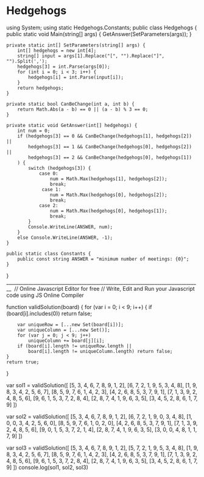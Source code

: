 # Hedgehogs

using System;
using static Hedgehogs.Constants;
public class Hedgehogs {
    public static void Main(string[] args) {
        GetAnswer(SetParameters(args));
    }
    
    private static int[] SetParameters(string[] args) {
        int[] hedgehogs = new int[4];
        string[] input = args[1].Replace("[", "").Replace("]", "").Split(',');
        hedgehogs[3] = int.Parse(args[0]);
        for (int i = 0; i < 3; i++) {
            hedgehogs[i] = int.Parse(input[i]);
        }
        return hedgehogs;
    }
    
    private static bool CanBeChange(int a, int b) {
        return Math.Abs(a - b) == 0 || (a - b) % 3 == 0;
    }
    
    private static void GetAnswer(int[] hedgehogs) {
        int num = 0;
        if (hedgehogs[3] == 0 && CanBeChange(hedgehogs[1], hedgehogs[2]) ||
            hedgehogs[3] == 1 && CanBeChange(hedgehogs[0], hedgehogs[2]) ||
            hedgehogs[3] == 2 && CanBeChange(hedgehogs[0], hedgehogs[1])
        ) {
            switch (hedgehogs[3]) {
                case 0:
                    num = Math.Max(hedgehogs[1], hedgehogs[2]);
                    break;
                 case 1:
                    num = Math.Max(hedgehogs[0], hedgehogs[2]);
                    break;
                case 2:
                    num = Math.Max(hedgehogs[0], hedgehogs[1]);
                    break;
            }
            Console.WriteLine(ANSWER, num);
        }
        else Console.WriteLine(ANSWER, -1);
    }
    
    public static class Constants {
        public const string ANSWER = "minimum number of meetings: {0}";
    }
} ________________________________________________________________________________  // Online Javascript Editor for free
// Write, Edit and Run your Javascript code using JS Online Compiler

function validSolution(board) {
    for (var i = 0; i < 9; i++) {
        if (board[i].includes(0)) return false;
        
        var uniqueRow = [...new Set(board[i])];
        var uniqueColumn = [...new Set()];
        for (var j = 0; j < 9; j++)
            uniqueColumn += board[j][i];
        if (board[i].length != uniqueRow.length || 
            board[i].length != uniqueColumn.length) return false;
    } 
    return true;
}

var sol1 = validSolution([
    [5, 3, 4, 6, 7, 8, 9, 1, 2],
    [6, 7, 2, 1, 9, 5, 3, 4, 8],
    [1, 9, 8, 3, 4, 2, 5, 6, 7],
    [8, 5, 9, 7, 6, 1, 4, 2, 3],
    [4, 2, 6, 8, 5, 3, 7, 9, 1],
    [7, 1, 3, 9, 2, 4, 8, 5, 6],
    [9, 6, 1, 5, 3, 7, 2, 8, 4],
    [2, 8, 7, 4, 1, 9, 6, 3, 5],
    [3, 4, 5, 2, 8, 6, 1, 7, 9]
])

var sol2 = validSolution([
    [5, 3, 4, 6, 7, 8, 9, 1, 2], 
    [6, 7, 2, 1, 9, 0, 3, 4, 8],
    [1, 0, 0, 3, 4, 2, 5, 6, 0],
    [8, 5, 9, 7, 6, 1, 0, 2, 0],
    [4, 2, 6, 8, 5, 3, 7, 9, 1],
    [7, 1, 3, 9, 2, 4, 8, 5, 6],
    [9, 0, 1, 5, 3, 7, 2, 1, 4],
    [2, 8, 7, 4, 1, 9, 6, 3, 5],
    [3, 0, 0, 4, 8, 1, 1, 7, 9]
])

var sol3 = validSolution([
    [5, 3, 4, 6, 7, 8, 9, 1, 2],
    [5, 7, 2, 1, 9, 5, 3, 4, 8],
    [1, 9, 8, 3, 4, 2, 5, 6, 7],
    [8, 5, 9, 7, 6, 1, 4, 2, 3],
    [4, 2, 6, 8, 5, 3, 7, 9, 1],
    [7, 1, 3, 9, 2, 4, 8, 5, 6],
    [9, 6, 1, 5, 3, 7, 2, 8, 4],
    [2, 8, 7, 4, 1, 9, 6, 3, 5],
    [3, 4, 5, 2, 8, 6, 1, 7, 9]
])
console.log(sol1, sol2, sol3)
